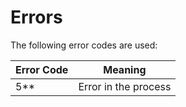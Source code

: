 # Errors

The following error codes are used:

Error Code | Meaning
---------- | -------
5** | Error in the process
